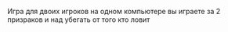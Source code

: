 Игра для двоих игроков на одном компьютере вы играете за 2 призраков и над убегать от того кто ловит
